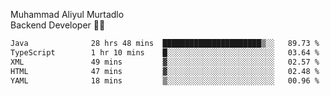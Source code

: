 Muhammad Aliyul Murtadlo
<br>
Backend Developer 👨‍💻
<br>
<!--START_SECTION:waka-->

```txt
Java              28 hrs 48 mins  ██████████████████████▒░░   89.73 %
TypeScript        1 hr 10 mins    █░░░░░░░░░░░░░░░░░░░░░░░░   03.64 %
XML               49 mins         ▓░░░░░░░░░░░░░░░░░░░░░░░░   02.57 %
HTML              47 mins         ▓░░░░░░░░░░░░░░░░░░░░░░░░   02.48 %
YAML              18 mins         ▒░░░░░░░░░░░░░░░░░░░░░░░░   00.96 %
```

<!--END_SECTION:waka-->
